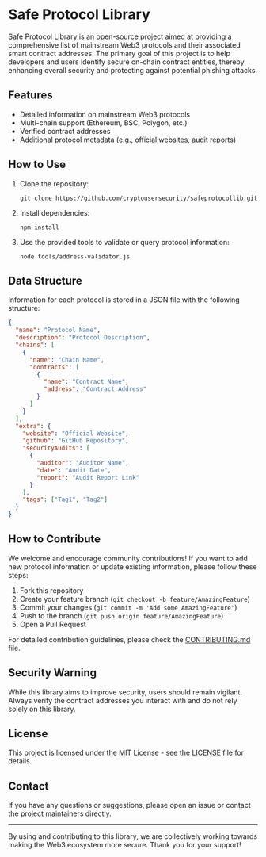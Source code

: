 # Safe Protocol Library

Safe Protocol Library is an open-source project aimed at providing a comprehensive list of mainstream Web3 protocols and their associated smart contract addresses. The primary goal of this project is to help developers and users identify secure on-chain contract entities, thereby enhancing overall security and protecting against potential phishing attacks.

## Features

- Detailed information on mainstream Web3 protocols
- Multi-chain support (Ethereum, BSC, Polygon, etc.)
- Verified contract addresses
- Additional protocol metadata (e.g., official websites, audit reports)

## How to Use

1. Clone the repository:
   ```
   git clone https://github.com/cryptousersecurity/safeprotocollib.git
   ```

2. Install dependencies:
   ```
   npm install
   ```

3. Use the provided tools to validate or query protocol information:
   ```
   node tools/address-validator.js
   ```

## Data Structure

Information for each protocol is stored in a JSON file with the following structure:

```json
{
  "name": "Protocol Name",
  "description": "Protocol Description",
  "chains": [
    {
      "name": "Chain Name",
      "contracts": [
        {
          "name": "Contract Name",
          "address": "Contract Address"
        }
      ]
    }
  ],
  "extra": {
    "website": "Official Website",
    "github": "GitHub Repository",
    "securityAudits": [
      {
        "auditor": "Auditor Name",
        "date": "Audit Date",
        "report": "Audit Report Link"
      }
    ],
    "tags": ["Tag1", "Tag2"]
  }
}
```

## How to Contribute

We welcome and encourage community contributions! If you want to add new protocol information or update existing information, please follow these steps:

1. Fork this repository
2. Create your feature branch (`git checkout -b feature/AmazingFeature`)
3. Commit your changes (`git commit -m 'Add some AmazingFeature'`)
4. Push to the branch (`git push origin feature/AmazingFeature`)
5. Open a Pull Request

For detailed contribution guidelines, please check the [CONTRIBUTING.md](CONTRIBUTING.md) file.

## Security Warning

While this library aims to improve security, users should remain vigilant. Always verify the contract addresses you interact with and do not rely solely on this library.

## License

This project is licensed under the MIT License - see the [LICENSE](LICENSE) file for details.

## Contact

If you have any questions or suggestions, please open an issue or contact the project maintainers directly.

---

By using and contributing to this library, we are collectively working towards making the Web3 ecosystem more secure. Thank you for your support!